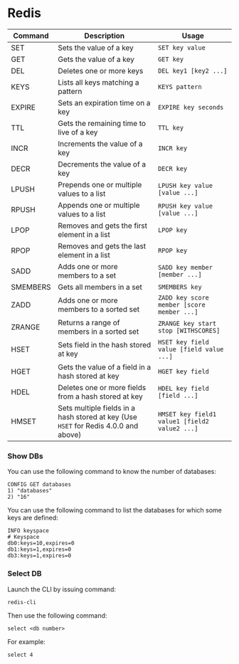 # Redis

| Command  | Description                                                                         | Usage                                         |
| -------- | ----------------------------------------------------------------------------------- | --------------------------------------------- |
| SET      | Sets the value of a key                                                             | `SET key value`                               |
| GET      | Gets the value of a key                                                             | `GET key`                                     |
| DEL      | Deletes one or more keys                                                            | `DEL key1 [key2 ...]`                         |
| KEYS     | Lists all keys matching a pattern                                                   | `KEYS pattern`                                |
| EXPIRE   | Sets an expiration time on a key                                                    | `EXPIRE key seconds`                          |
| TTL      | Gets the remaining time to live of a key                                            | `TTL key`                                     |
| INCR     | Increments the value of a key                                                       | `INCR key`                                    |
| DECR     | Decrements the value of a key                                                       | `DECR key`                                    |
| LPUSH    | Prepends one or multiple values to a list                                           | `LPUSH key value [value ...]`                 |
| RPUSH    | Appends one or multiple values to a list                                            | `RPUSH key value [value ...]`                 |
| LPOP     | Removes and gets the first element in a list                                        | `LPOP key`                                    |
| RPOP     | Removes and gets the last element in a list                                         | `RPOP key`                                    |
| SADD     | Adds one or more members to a set                                                   | `SADD key member [member ...]`                |
| SMEMBERS | Gets all members in a set                                                           | `SMEMBERS key`                                |
| ZADD     | Adds one or more members to a sorted set                                            | `ZADD key score member [score member ...]`    |
| ZRANGE   | Returns a range of members in a sorted set                                          | `ZRANGE key start stop [WITHSCORES]`          |
| HSET     | Sets field in the hash stored at key                                                | `HSET key field value [field value ...]`      |
| HGET     | Gets the value of a field in a hash stored at key                                   | `HGET key field`                              |
| HDEL     | Deletes one or more fields from a hash stored at key                                | `HDEL key field [field ...]`                  |
| HMSET    | Sets multiple fields in a hash stored at key (Use `HSET` for Redis 4.0.0 and above) | `HMSET key field1 value1 [field2 value2 ...]` |

### Show DBs

You can use the following command to know the number of databases:

```
CONFIG GET databases
1) "databases"
2) "16"
```

You can use the following command to list the databases for which some keys are defined:

```
INFO keyspace
# Keyspace
db0:keys=10,expires=0
db1:keys=1,expires=0
db3:keys=1,expires=0
```

### Select DB

Launch the CLI by issuing command:

```
redis-cli
```

Then use the following command:

```
select <db number>
```

For example:

```
select 4
```
